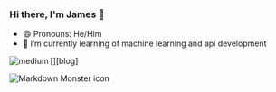 ### Hi there, I'm James 👋
- 😄 Pronouns: He/Him
- 🌱 I’m currently learning of machine learning and api development

[<img align="left" alt="medium" src="https://img.shields.io/badge/JavaScript-323330?style=for-the-badge&logo=javascript&logoColor=F7DF1E" />][blog]

<img src="[markdownmonstericon.png](https://img.shields.io/badge/JavaScript-323330?style=for-the-badge&logo=javascript&logoColor=F7DF1E)"
     alt="Markdown Monster icon"
     style="float: left; margin-right: 10px;" />

<!--
**jamesmoraless/jamesmoraless** is a ✨ _special_ ✨ repository because its `README.md` (this file) appears on your GitHub profile.

Here are some ideas to get you started:

- 🔭 I’m currently working on ...
- 🌱 I’m currently learning ...
- 👯 I’m looking to collaborate on ...
- 🤔 I’m looking for help with ...
- 💬 Ask me about ...
- 📫 How to reach me: ...
- 😄 Pronouns: ...
- ⚡ Fun fact: ...
-->
